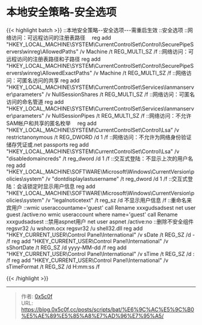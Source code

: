 # 本地安全策略-安全选项


{{&lt; highlight batch &gt;}}
::本地安全策略--安全选项---需重启生效
::安全选项
::网络访问：可远程访问的注册表路径　
reg add &#34;HKEY_LOCAL_MACHINE\SYSTEM\CurrentControlSet\Control\SecurePipeServers\winreg\AllowedPaths&#34; /v Machine /t REG_MULTI_SZ /f
::网络访问：可远程访问的注册表路径和子路径
reg add &#34;HKEY_LOCAL_MACHINE\SYSTEM\CurrentControlSet\Control\SecurePipeServers\winreg\AllowedExactPaths&#34; /v Machine /t REG_MULTI_SZ /f
::网络访问：可匿名访问的共享
reg add &#34;HKEY_LOCAL_MACHINE\SYSTEM\CurrentControlSet\Services\lanmanserver\parameters&#34; /v NullSessionShares /t REG_MULTI_SZ /f
::网络访问：可匿名访问的命名管道
reg add &#34;HKEY_LOCAL_MACHINE\SYSTEM\CurrentControlSet\Services\lanmanserver\parameters&#34; /v NullSessionPipes /t REG_MULTI_SZ /f
::网络访问：不允许SAM帐户和共享的匿名枚举　
reg  add &#34;HKEY_LOCAL_MACHINE\SYSTEM\CurrentControlSet\Control\Lsa” /v restrictanonymous /t REG_DWORD /d 1 /f
::网络访问：不允许为网络身份验证储存凭证或.net passports
reg add &#34;HKEY_LOCAL_MACHINE\SYSTEM\CurrentControlSet\Control\Lsa&#34; /v &#34;disabledomaincreds&#34; /t reg_dword /d 1 /f
::交互式登陆：不显示上次的用户名
reg add &#34;HKEY_LOCAL_MACHINE\SOFTWARE\Microsoft\Windows\CurrentVersion\policies\system&#34; /v &#34;dontdisplaylastusername&#34; /t reg_dword /d 1 /f
::交互式登陆：会话锁定时显示用户信息
reg add &#34;HKEY_LOCAL_MACHINE\SOFTWARE\Microsoft\Windows\CurrentVersion\policies\system&#34; /v &#34;legalnoticetext&#34; /t reg_sz /d 不显示用户信息 /f
::重命名来宾用户
::wmic useraccountame=&#39;guest&#39; call Rename xxxgudsadsest
net user guest /active:no
wmic useraccount where name=&#39;guest&#39; call Rename xxxgudsadsest
::禁用aspnet用户
net user aspnet /active:no
::删除不安全组件
regsvr32 /u wshom.ocx
regsvr32 /u shell32.dll
reg add &#34;HKEY_CURRENT_USER\Control Panel\International&#34; /v sDate /t REG_SZ /d - /f
reg add &#34;HKEY_CURRENT_USER\Control Panel\International&#34; /v sShortDate /t REG_SZ /d yyyy-MM-dd /f
reg add &#34;HKEY_CURRENT_USER\Control Panel\International&#34; /v sTime /t REG_SZ /d : /f
reg add &#34;HKEY_CURRENT_USER\Control Panel\International&#34; /v sTimeFormat /t REG_SZ /d H:mm:ss /f

{{&lt; /highlight &gt;}}


---

> 作者: [0x5c0f](https://blog.0x5c0f.cc)  
> URL: https://blog.0x5c0f.cc/posts/scripts/bat/%E6%9C%AC%E5%9C%B0%E5%AE%89%E5%85%A8%E7%AD%96%E7%95%A5/  

